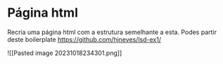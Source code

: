 # Página html

Recria uma página html com a estrutura semelhante a esta. Podes partir deste boilerplate
https://github.com/hjneves/lsd-ex1/

![[Pasted image 20231018234301.png]]